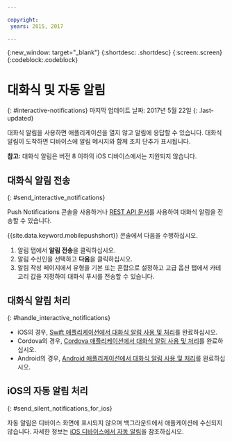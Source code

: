 ```yaml
---

copyright:
 years: 2015, 2017

---
```


{:new_window: target="_blank"}
{:shortdesc: .shortdesc}
{:screen:.screen}
{:codeblock:.codeblock}

# 대화식 및 자동 알림  
{: #interactive-notifications}
마지막 업데이트 날짜: 2017년 5월 22일
{: .last-updated}

대화식 알림을 사용하면 애플리케이션을 열지 않고 알림에 응답할 수 있습니다. 대화식 알림이 도착하면 디바이스에 알림 메시지와 함께 조치 단추가 표시됩니다.  

**참고:** 대화식 알림은 버전 8 이하의 iOS 디바이스에서는 지원되지 않습니다.  

## 대화식 알림 전송
{: #send_interactive_notifications}

Push Notifications 콘솔을 사용하거나 [REST API 문서](push_restapi.html)를 사용하여 대화식 알림을 전송할 수 있습니다. 

{{site.data.keyword.mobilepushshort}} 콘솔에서 다음을 수행하십시오. 

1. 알림 탭에서 **알림 전송**을 클릭하십시오.  
2. 알림 수신인을 선택하고 **다음**을 클릭하십시오.  
3. 알림 작성 페이지에서 유형을 기본 또는 혼합으로 설정하고 고급 옵션 탭에서 카테고리 값을 지정하여 대화식 푸시를 전송할 수 있습니다.  

## 대화식 알림 처리 
{: #handle_interactive_notifications}

- iOS의 경우, [Swift 애플리케이션에서 대화식 알림 사용 및 처리](https://github.com/ibm-bluemix-mobile-services/bms-clientsdk-swift-push/tree/Doc#enable-interactive-push-notifications)를 완료하십시오.
- Cordova의 경우, [Cordova 애플리케이션에서 대화식 알림 사용 및 처리](https://github.com/ibm-bluemix-mobile-services/bms-clientsdk-cordova-plugin-push/tree/Doc#enable-interactive-push-notifications)를 완료하십시오.
- Android의 경우, [Android 애플리케이션에서 대화식 알림 사용 및 처리](https://github.com/ibm-bluemix-mobile-services/bms-clientsdk-android-push/tree/Doc#enable-interactive-push-notifications)를 완료하십시오.


## iOS의 자동 알림 처리
{: #send_silent_notifications_for_ios}

자동 알림은 디바이스 화면에 표시되지 않으며 백그라운드에서 애플케이션에 수신되지 않습니다. 자세한 정보는 [iOS 디바이스에서 자동 알림](https://github.com/ibm-bluemix-mobile-services/bms-clientsdk-swift-push/tree/Doc#silent-notification)을 참조하십시오.
